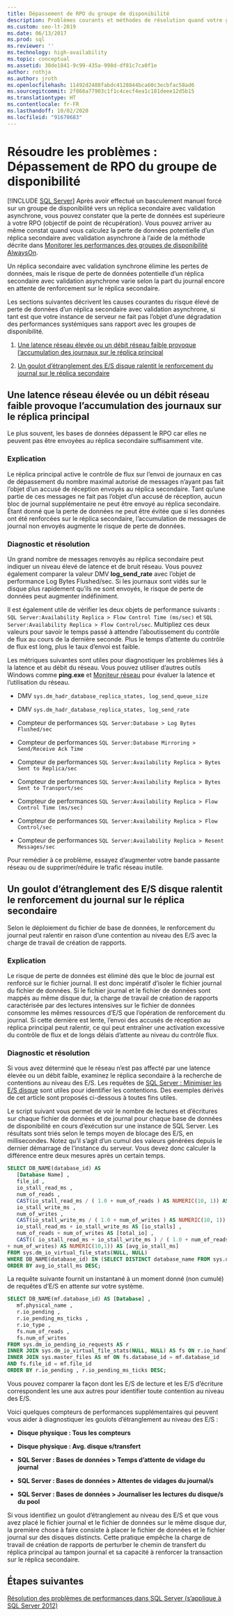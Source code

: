 ```yaml
---
title: Dépassement de RPO du groupe de disponibilité
description: Problèmes courants et méthodes de résolution quand votre groupe de disponibilité Always On dépasse l’objectif de point de récupération (RPO)
ms.custom: seo-lt-2019
ms.date: 06/13/2017
ms.prod: sql
ms.reviewer: ''
ms.technology: high-availability
ms.topic: conceptual
ms.assetid: 38de1841-9c99-435a-998d-df81c7ca0f1e
author: rothja
ms.author: jroth
ms.openlocfilehash: 11492d2488fabdc4128844bca60c3ecbfac58ad6
ms.sourcegitcommit: 2f868a77903c1f1c4cecf4ea1c181deee12d5b15
ms.translationtype: HT
ms.contentlocale: fr-FR
ms.lasthandoff: 10/02/2020
ms.locfileid: "91670683"
---
```

# <a name="troubleshoot-availability-group-exceeded-rpo"></a>Résoudre les problèmes : Dépassement de RPO du groupe de disponibilité
[!INCLUDE [SQL Server](../../../includes/applies-to-version/sqlserver.md)]
  Après avoir effectué un basculement manuel forcé sur un groupe de disponibilité vers un réplica secondaire avec validation asynchrone, vous pouvez constater que la perte de données est supérieure à votre RPO (objectif de point de récupération). Vous pouvez arriver au même constat quand vous calculez la perte de données potentielle d’un réplica secondaire avec validation asynchrone à l’aide de la méthode décrite dans [Monitorer les performances des groupes de disponibilité AlwaysOn](monitor-performance-for-always-on-availability-groups.md).  
  
 Un réplica secondaire avec validation synchrone élimine les pertes de données, mais le risque de perte de données potentielle d’un réplica secondaire avec validation asynchrone varie selon la part du journal encore en attente de renforcement sur le réplica secondaire.  
  
 Les sections suivantes décrivent les causes courantes du risque élevé de perte de données d’un réplica secondaire avec validation asynchrone, si tant est que votre instance de serveur ne fait pas l’objet d’une dégradation des performances systémiques sans rapport avec les groupes de disponibilité.  
  
1.  [Une latence réseau élevée ou un débit réseau faible provoque l’accumulation des journaux sur le réplica principal](#BKMK_LATENCY)  
  
2.  [Un goulot d’étranglement des E/S disque ralentit le renforcement du journal sur le réplica secondaire](#BKMK_IO_BOTTLENECK)  
  
##  <a name="high-network-latency-or-low-network-throughput-causes-log-build-up-on-the-primary-replica"></a><a name="BKMK_LATENCY"></a> Une latence réseau élevée ou un débit réseau faible provoque l’accumulation des journaux sur le réplica principal  
 Le plus souvent, les bases de données dépassent le RPO car elles ne peuvent pas être envoyées au réplica secondaire suffisamment vite.  
  
### <a name="explanation"></a>Explication  
 Le réplica principal active le contrôle de flux sur l’envoi de journaux en cas de dépassement du nombre maximal autorisé de messages n’ayant pas fait l’objet d’un accusé de réception envoyés au réplica secondaire. Tant qu’une partie de ces messages ne fait pas l’objet d’un accusé de réception, aucun bloc de journal supplémentaire ne peut être envoyé au réplica secondaire. Étant donné que la perte de données ne peut être évitée que si les données ont été renforcées sur le réplica secondaire, l’accumulation de messages de journal non envoyés augmente le risque de perte de données.  
  
### <a name="diagnosis-and-resolution"></a>Diagnostic et résolution  
 Un grand nombre de messages renvoyés au réplica secondaire peut indiquer un niveau élevé de latence et de bruit réseau. Vous pouvez également comparer la valeur DMV **log_send_rate** avec l’objet de performance Log Bytes Flushed/sec. Si les journaux sont vidés sur le disque plus rapidement qu’ils ne sont envoyés, le risque de perte de données peut augmenter indéfiniment.  
  
 Il est également utile de vérifier les deux objets de performance suivants : `SQL Server:Availability Replica > Flow Control Time (ms/sec)` et `SQL Server:Availability Replica > Flow Control/sec`. Multipliez ces deux valeurs pour savoir le temps passé à attendre l’aboutissement du contrôle de flux au cours de la dernière seconde. Plus le temps d’attente du contrôle de flux est long, plus le taux d’envoi est faible.  
  
 Les métriques suivantes sont utiles pour diagnostiquer les problèmes liés à la latence et au débit du réseau. Vous pouvez utiliser d’autres outils Windows comme **ping.exe** et [Moniteur réseau](https://www.microsoft.com/p/network-monitor-pro-free-edition/9n8gdvj32gp7) pour évaluer la latence et l’utilisation du réseau.  
  
-   DMV `sys.dm_hadr_database_replica_states, log_send_queue_size`  
  
-   DMV `sys.dm_hadr_database_replica_states, log_send_rate`  
  
-   Compteur de performances `SQL Server:Database > Log Bytes Flushed/sec`  
  
-   Compteur de performances `SQL Server:Database Mirroring > Send/Receive Ack Time`  
  
-   Compteur de performances `SQL Server:Availability Replica > Bytes Sent to Replica/sec`  
  
-   Compteur de performances `SQL Server:Availability Replica > Bytes Sent to Transport/sec`  
  
-   Compteur de performances `SQL Server:Availability Replica > Flow Control Time (ms/sec)`  
  
-   Compteur de performances `SQL Server:Availability Replica > Flow Control/sec`  
  
-   Compteur de performances `SQL Server:Availability Replica > Resent Messages/sec`  

Pour remédier à ce problème, essayez d’augmenter votre bande passante réseau ou de supprimer/réduire le trafic réseau inutile.  


##  <a name="disk-io-bottleneck-slows-down-log-hardening-on-the-secondary-replica"></a><a name="BKMK_IO_BOTTLENECK"></a> Un goulot d’étranglement des E/S disque ralentit le renforcement du journal sur le réplica secondaire  
 Selon le déploiement du fichier de base de données, le renforcement du journal peut ralentir en raison d’une contention au niveau des E/S avec la charge de travail de création de rapports.  
  
### <a name="explanation"></a>Explication  
 Le risque de perte de données est éliminé dès que le bloc de journal est renforcé sur le fichier journal. Il est donc impératif d’isoler le fichier journal du fichier de données. Si le fichier journal et le fichier de données sont mappés au même disque dur, la charge de travail de création de rapports caractérisée par des lectures intensives sur le fichier de données consomme les mêmes ressources d’E/S que l’opération de renforcement du journal. Si cette dernière est lente, l’envoi des accusés de réception au réplica principal peut ralentir, ce qui peut entraîner une activation excessive du contrôle de flux et de longs délais d’attente au niveau du contrôle flux.  
  
### <a name="diagnosis-and-resolution"></a>Diagnostic et résolution  
 Si vous avez déterminé que le réseau n’est pas affecté par une latence élevée ou un débit faible, examinez le réplica secondaire à la recherche de contentions au niveau des E/S. Les requêtes de [SQL Server : Minimiser les E/S disque](/previous-versions/technet-magazine/jj643251(v=msdn.10)) sont utiles pour identifier les contentions. Des exemples dérivés de cet article sont proposés ci-dessous à toutes fins utiles.  
  
 Le script suivant vous permet de voir le nombre de lectures et d’écritures sur chaque fichier de données et de journal pour chaque base de données de disponibilité en cours d’exécution sur une instance de SQL Server. Les résultats sont triés selon le temps moyen de blocage des E/S, en millisecondes. Notez qu’il s’agit d’un cumul des valeurs générées depuis le dernier démarrage de l’instance du serveur. Vous devez donc calculer la différence entre deux mesures après un certain temps.  
  
```sql  
SELECT DB_NAME(database_id) AS   
   [Database Name] ,   
   file_id ,   
   io_stall_read_ms ,   
   num_of_reads ,   
   CAST(io_stall_read_ms / ( 1.0 + num_of_reads ) AS NUMERIC(10, 1)) AS [avg_read_stall_ms] ,   
   io_stall_write_ms ,   
   num_of_writes ,  
   CAST(io_stall_write_ms / ( 1.0 + num_of_writes ) AS NUMERIC(10, 1)) AS [avg_write_stall_ms] ,   
   io_stall_read_ms + io_stall_write_ms AS [io_stalls] ,   
   num_of_reads + num_of_writes AS [total_io] ,   
   CAST(( io_stall_read_ms + io_stall_write_ms ) / ( 1.0 + num_of_reads  
+ num_of_writes) AS NUMERIC(10,1)) AS [avg_io_stall_ms]  
FROM sys.dm_io_virtual_file_stats(NULL, NULL)  
WHERE DB_NAME(database_id) IN (SELECT DISTINCT database_name FROM sys.dm_hadr_database_replica_cluster_states)  
ORDER BY avg_io_stall_ms DESC;  
```  
  
 La requête suivante fournit un instantané à un moment donné (non cumulé) de requêtes d’E/S en attente sur votre système.  
  
```sql  
SELECT DB_NAME(mf.database_id) AS [Database] ,   
   mf.physical_name ,  
   r.io_pending ,   
   r.io_pending_ms_ticks ,   
   r.io_type ,   
   fs.num_of_reads ,   
   fs.num_of_writes  
FROM sys.dm_io_pending_io_requests AS r   
INNER JOIN sys.dm_io_virtual_file_stats(NULL, NULL) AS fs ON r.io_handle = fs.file_handle   
INNER JOIN sys.master_files AS mf ON fs.database_id = mf.database_id  
AND fs.file_id = mf.file_id  
ORDER BY r.io_pending , r.io_pending_ms_ticks DESC;  
```  
  
 Vous pouvez comparer la façon dont les E/S de lecture et les E/S d’écriture correspondent les une aux autres pour identifier toute contention au niveau des E/S.  
  
 Voici quelques compteurs de performances supplémentaires qui peuvent vous aider à diagnostiquer les goulots d’étranglement au niveau des E/S :  
  
-   **Disque physique : Tous les compteurs**  
  
-   **Disque physique : Avg. disque s/transfert**  
  
-   **SQL Server : Bases de données > Temps d’attente de vidage du journal**  
  
-   **SQL Server : Bases de données > Attentes de vidages du journal/s**  
  
-   **SQL Server : Bases de données > Journaliser les lectures du disque/s du pool**  
  
 Si vous identifiez un goulot d’étranglement au niveau des E/S et que vous avez placé le fichier journal et le fichier de données sur le même disque dur, la première chose à faire consiste à placer le fichier de données et le fichier journal sur des disques distincts. Cette pratique empêche la charge de travail de création de rapports de perturber le chemin de transfert du réplica principal au tampon journal et sa capacité à renforcer la transaction sur le réplica secondaire.  
  
## <a name="next-steps"></a>Étapes suivantes  
 [Résolution des problèmes de performances dans SQL Server (s’applique à SQL Server 2012)](/previous-versions/sql/sql-server-2008/dd672789(v=sql.100))  
  
